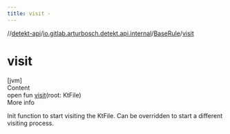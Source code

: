 ```yaml
---
title: visit -
---
```

//[detekt-api](../../index.md)/[io.gitlab.arturbosch.detekt.api.internal](../index.md)/[BaseRule](index.md)/[visit](visit.md)



# visit  
[jvm]  
Content  
open fun [visit](visit.md)(root: KtFile)  
More info  


Init function to start visiting the KtFile. Can be overridden to start a different visiting process.

  



